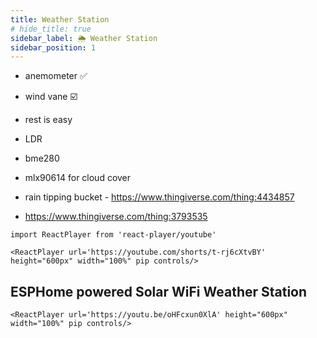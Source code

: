 ```yaml
---
title: Weather Station
# hide_title: true
sidebar_label: 🌦️ Weather Station
sidebar_position: 1
---
```



- anemometer ✅ 
- wind vane ☑️ 
- rest is easy
- LDR
- bme280
- mlx90614 for cloud cover
- rain tipping bucket - https://www.thingiverse.com/thing:4434857

- https://www.thingiverse.com/thing:3793535



```mdx-code-block
import ReactPlayer from 'react-player/youtube'

<ReactPlayer url='https://youtube.com/shorts/t-rj6cXtvBY' height="600px" width="100%" pip controls/>
```

## ESPHome powered Solar WiFi Weather Station

```mdx-code-block
<ReactPlayer url='https://youtu.be/oHFcxun0XlA' height="600px" width="100%" pip controls/>
```

